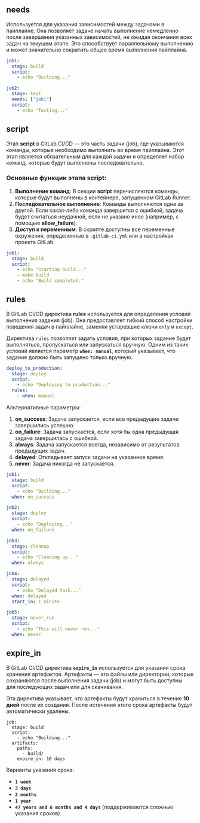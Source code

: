 
## needs

Используется для указания зависимостей между задачами в пайплайне. Она позволяет задаче начать выполнение немедленно после завершения указанных зависимостей, не ожидая окончания всех задач на текущем этапе. Это способствует параллельному выполнению и может значительно сократить общее время выполнения пайплайна.

```YAML
job1:
  stage: build
  script:
    - echo "Building..."

job2:
  stage: test
  needs: ["job1"]
  script:
    - echo "Testing..."
```

## script

Этап **script** в GitLab CI/CD — это часть задачи (job), где указываются команды, которые необходимо выполнить во время пайплайна. Этот этап является обязательным для каждой задачи и определяет набор команд, которые будут выполнены последовательно.

### Основные функции этапа script:

1. **Выполнение команд**: В секции **script** перечисляются команды, которые будут выполнены в контейнере, запущенном GitLab Runner.
2. **Последовательное выполнение**: Команды выполняются одна за другой. Если какая-либо команда завершится с ошибкой, задача будет считаться неудачной, если не указано иное (например, с помощью **allow_failure**).
3. **Доступ к переменным**: В скрипте доступны все переменные окружения, определенные в `.gitlab-ci.yml` или в настройках проекта GitLab.

```YAML
job1:
  stage: build
  script:
    - echo "Starting build..."
    - make build
    - echo "Build completed."
```

## rules

В GitLab CI/CD директива **rules** используется для определения условий выполнения задания (job). Она предоставляет гибкий способ настройки поведения задач в пайплайне, заменяя устаревшие ключи `only` и `except`.

Директива `rules` позволяет задать условия, при которых задание будет выполняться, пропускаться или запускаться вручную. Одним из таких условий является параметр **`when: manual`**, который указывает, что задание должно быть запущено только вручную.

```YAML
deploy_to_production:
  stage: deploy
  script:
    - echo "Deploying to production..."
  rules:
    - when: manual
```

Альтернативные параметры:
1. **on_success**: Задача запускается, если все предыдущие задачи завершились успешно.
2. **on_failure**: Задача запускается, если хотя бы одна предыдущая задача завершилась с ошибкой.
3. **always**: Задача запускается всегда, независимо от результатов предыдущих задач.
4. **delayed**: Откладывает запуск задачи на указанное время.
5. **never**: Задача никогда не запускается.

```YAML
job1:
  stage: build
  script:
    - echo "Building..."
  when: on_success

job2:
  stage: deploy
  script:
    - echo "Deploying..."
  when: on_failure

job3:
  stage: cleanup
  script:
    - echo "Cleaning up..."
  when: always

job4:
  stage: delayed
  script:
    - echo "Delayed task..."
  when: delayed
  start_in: 1 minute

job5:
  stage: never_run
  script:
    - echo "This will never run..."
  when: never
```

## expire_in

В GitLab CI/CD директива **`expire_in`** используется для указания срока хранения артефактов. Артефакты — это файлы или директории, которые сохраняются после выполнения задачи (job) и могут быть доступны для последующих задач или для скачивания.

Эта директива указывает, что артефакты будут храниться в течение **10 дней** после их создания. После истечения этого срока артефакты будут автоматически удалены.

```Shell
job:
  stage: build
  script:
    - echo "Building..."
  artifacts:
    paths:
      - build/
    expire_in: 10 days
```

Варианты указания срока:
- **`1 week`**
- **`3 days`**
- **`2 months`**
- **`1 year`**
- **`47 years and 6 months and 4 days`** (поддерживаются сложные указания сроков)